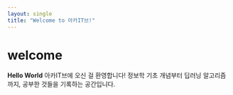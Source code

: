```yaml
---
layout: single
title: "Welcome to 아카IT브!"
---
```


# welcome
**Hello World** 
아카IT브에 오신 걸 환영합니다!
정보학 기초 개념부터 딥러닝 알고리즘까지, 공부한 것들을 기록하는 공간입니다. 

